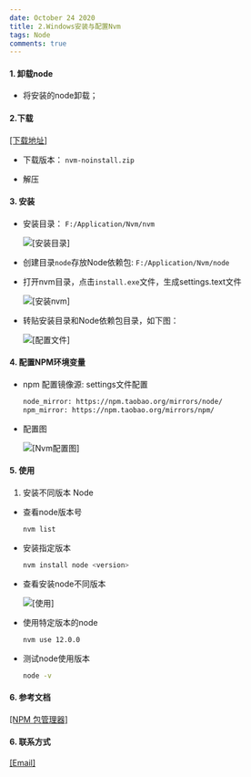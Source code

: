 ```yaml
---
date: October 24 2020
title: 2.Windows安装与配置Nvm
tags: Node
comments: true
---
```

#### 1. 卸载node

- 将安装的node卸载；

#### 2.下载

[[下载地址]](https://github.com/coreybutler/nvm-windows/releases)

- 下载版本： `nvm-noinstall.zip`

- 解压

#### 3. 安装

- 安装目录： `F:/Application/Nvm/nvm`

  ![[安装目录]](https://s1.ax1x.com/2020/10/15/0TAl59.png)

- 创建目录`node`存放Node依赖包: `F:/Application/Nvm/node`

- 打开nvm目录，点击`install.exe`文件，生成settings.text文件

  ![[安装nvm]](https://s1.ax1x.com/2020/10/15/0TAtKK.png)

- 转贴安装目录和Node依赖包目录，如下图：

  ![[配置文件]](https://s1.ax1x.com/2020/10/15/0TERQx.png)

#### 4. 配置NPM环境变量

- npm 配置镜像源: settings文件配置

  ```bash
  node_mirror: https://npm.taobao.org/mirrors/node/
  npm_mirror: https://npm.taobao.org/mirrors/npm/
  ```

- 配置图

  ![[Nvm配置图]](https://s1.ax1x.com/2020/10/27/BMA8Rs.jpg)

#### 5. 使用

1. 安装不同版本 Node

- 查看node版本号

  ```bash
  nvm list
  ```

- 安装指定版本

  ```bash
  nvm install node <version>
  ```
- 查看安装node不同版本

  ![[使用]](https://s1.ax1x.com/2020/10/15/0TAVg0.png)

- 使用特定版本的node

  ```bash
  nvm use 12.0.0
  ```

- 测试node使用版本

  ```bash
  node -v
  ```

#### 6. 参考文档

[[NPM 包管理器]](https://web-oyster.github.io/2020/10/24/Node/Npm/NPM%E5%8C%85%E7%AE%A1%E7%90%86%E5%99%A8/)

#### 6. 联系方式

[[Email]](yuanmin8888@outlook.com)
